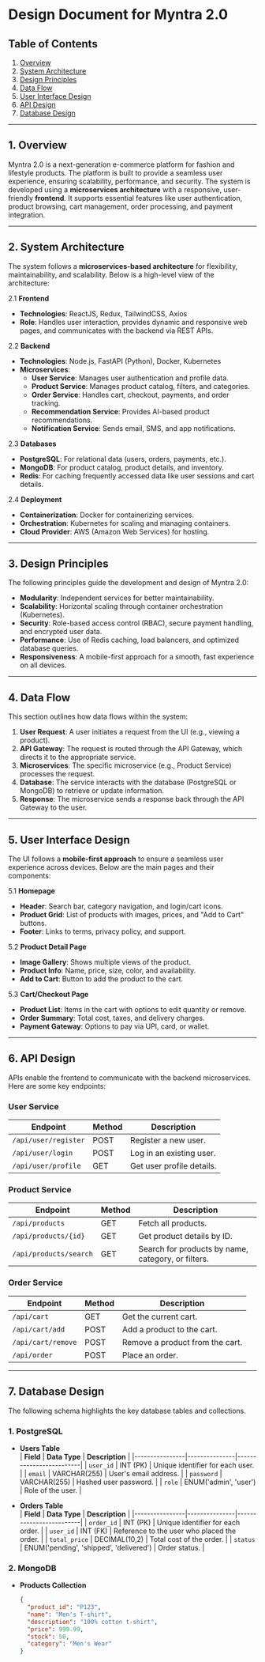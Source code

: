 # Design Document for Myntra 2.0

## Table of Contents
1. [Overview](#overview)  
2. [System Architecture](#system-architecture)  
3. [Design Principles](#design-principles)  
4. [Data Flow](#data-flow)  
5. [User Interface Design](#user-interface-design)  
6. [API Design](#api-design)  
7. [Database Design](#database-design)  

---

## 1. Overview
Myntra 2.0 is a next-generation e-commerce platform for fashion and lifestyle products. The platform is built to provide a seamless user experience, ensuring scalability, performance, and security. The system is developed using a **microservices architecture** with a responsive, user-friendly **frontend**. It supports essential features like user authentication, product browsing, cart management, order processing, and payment integration.

---

## 2. System Architecture
The system follows a **microservices-based architecture** for flexibility, maintainability, and scalability. Below is a high-level view of the architecture:

2.1 **Frontend**
- **Technologies**: ReactJS, Redux, TailwindCSS, Axios
- **Role**: Handles user interaction, provides dynamic and responsive web pages, and communicates with the backend via REST APIs.

2.2 **Backend**
- **Technologies**: Node.js, FastAPI (Python), Docker, Kubernetes
- **Microservices**:
  - **User Service**: Manages user authentication and profile data.
  - **Product Service**: Manages product catalog, filters, and categories.
  - **Order Service**: Handles cart, checkout, payments, and order tracking.
  - **Recommendation Service**: Provides AI-based product recommendations.
  - **Notification Service**: Sends email, SMS, and app notifications.

2.3 **Databases**
- **PostgreSQL**: For relational data (users, orders, payments, etc.).  
- **MongoDB**: For product catalog, product details, and inventory.  
- **Redis**: For caching frequently accessed data like user sessions and cart details.  

2.4 **Deployment**
- **Containerization**: Docker for containerizing services.  
- **Orchestration**: Kubernetes for scaling and managing containers.  
- **Cloud Provider**: AWS (Amazon Web Services) for hosting.  

---

## 3. Design Principles
The following principles guide the development and design of Myntra 2.0:

- **Modularity**: Independent services for better maintainability.  
- **Scalability**: Horizontal scaling through container orchestration (Kubernetes).  
- **Security**: Role-based access control (RBAC), secure payment handling, and encrypted user data.  
- **Performance**: Use of Redis caching, load balancers, and optimized database queries.  
- **Responsiveness**: A mobile-first approach for a smooth, fast experience on all devices.  

---

## 4. Data Flow
This section outlines how data flows within the system:

1. **User Request**: A user initiates a request from the UI (e.g., viewing a product).  
2. **API Gateway**: The request is routed through the API Gateway, which directs it to the appropriate service.  
3. **Microservices**: The specific microservice (e.g., Product Service) processes the request.  
4. **Database**: The service interacts with the database (PostgreSQL or MongoDB) to retrieve or update information.  
5. **Response**: The microservice sends a response back through the API Gateway to the user.  

---

## 5. User Interface Design
The UI follows a **mobile-first approach** to ensure a seamless user experience across devices. Below are the main pages and their components:

5.1 **Homepage**
- **Header**: Search bar, category navigation, and login/cart icons.  
- **Product Grid**: List of products with images, prices, and "Add to Cart" buttons.  
- **Footer**: Links to terms, privacy policy, and support.  

5.2 **Product Detail Page**
- **Image Gallery**: Shows multiple views of the product.  
- **Product Info**: Name, price, size, color, and availability.  
- **Add to Cart**: Button to add the product to the cart.  

5.3 **Cart/Checkout Page**
- **Product List**: Items in the cart with options to edit quantity or remove.  
- **Order Summary**: Total cost, taxes, and delivery charges.  
- **Payment Gateway**: Options to pay via UPI, card, or wallet.  

---

## 6. API Design
APIs enable the frontend to communicate with the backend microservices. Here are some key endpoints:

### **User Service**
| **Endpoint** | **Method** | **Description** |
|--------------|------------|------------------|
| `/api/user/register` | POST | Register a new user. |
| `/api/user/login` | POST | Log in an existing user. |
| `/api/user/profile` | GET | Get user profile details. |

### **Product Service**
| **Endpoint** | **Method** | **Description** |
|--------------|------------|------------------|
| `/api/products` | GET | Fetch all products. |
| `/api/products/{id}` | GET | Get product details by ID. |
| `/api/products/search` | GET | Search for products by name, category, or filters. |

### **Order Service**
| **Endpoint** | **Method** | **Description** |
|--------------|------------|------------------|
| `/api/cart` | GET | Get the current cart. |
| `/api/cart/add` | POST | Add a product to the cart. |
| `/api/cart/remove` | POST | Remove a product from the cart. |
| `/api/order` | POST | Place an order. |

---

## 7. Database Design
The following schema highlights the key database tables and collections.

### **1. PostgreSQL**
- **Users Table**  
  | **Field**      | **Data Type** | **Description**         |
  |----------------|---------------|-------------------------|
  | `user_id`      | INT (PK)      | Unique identifier for each user. |
  | `email`        | VARCHAR(255)  | User's email address.  |
  | `password`     | VARCHAR(255)  | Hashed user password.   |
  | `role`         | ENUM('admin', 'user') | Role of the user.     |

- **Orders Table**  
  | **Field**      | **Data Type** | **Description**         |
  |----------------|---------------|-------------------------|
  | `order_id`     | INT (PK)      | Unique identifier for each order. |
  | `user_id`      | INT (FK)      | Reference to the user who placed the order. |
  | `total_price`  | DECIMAL(10,2) | Total cost of the order. |
  | `status`       | ENUM('pending', 'shipped', 'delivered') | Order status.  |

### **2. MongoDB**
- **Products Collection**  
  ```json
  {
    "product_id": "P123",
    "name": "Men's T-shirt",
    "description": "100% cotton t-shirt",
    "price": 999.99,
    "stock": 50,
    "category": "Men's Wear"
  }
